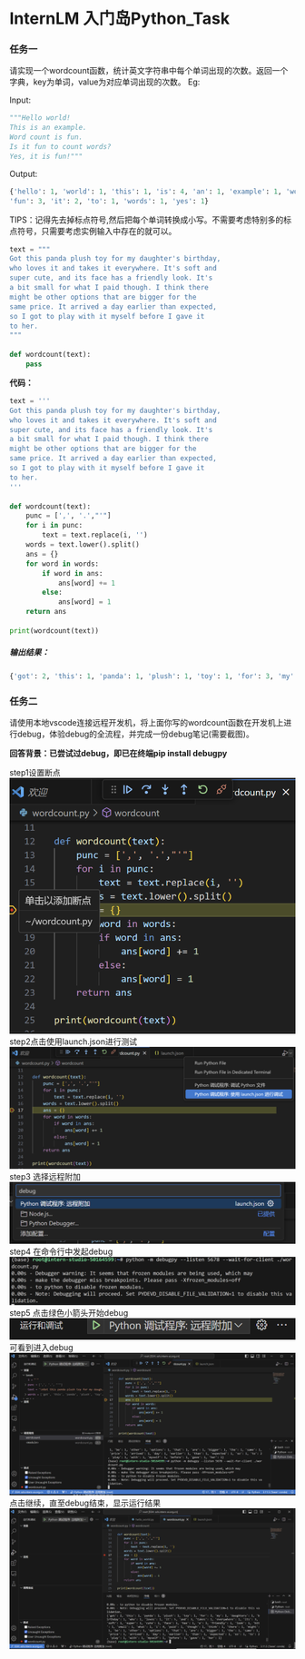 # InternLM 入门岛Python_Task
### 任务一
请实现一个wordcount函数，统计英文字符串中每个单词出现的次数。返回一个字典，key为单词，value为对应单词出现的次数。
Eg:

Input:

```python
"""Hello world!  
This is an example.  
Word count is fun.  
Is it fun to count words?  
Yes, it is fun!"""
```

Output:

```python
{'hello': 1, 'world': 1, 'this': 1, 'is': 4, 'an': 1, 'example': 1, 'word': 1, 'count': 2,
'fun': 3, 'it': 2, 'to': 1, 'words': 1, 'yes': 1}
```

TIPS：记得先去掉标点符号,然后把每个单词转换成小写。不需要考虑特别多的标点符号，只需要考虑实例输入中存在的就可以。

```python
text = """
Got this panda plush toy for my daughter's birthday,
who loves it and takes it everywhere. It's soft and
super cute, and its face has a friendly look. It's
a bit small for what I paid though. I think there
might be other options that are bigger for the
same price. It arrived a day earlier than expected,
so I got to play with it myself before I gave it
to her.
"""

def wordcount(text):
    pass

```
**代码：**
```python
text = '''
Got this panda plush toy for my daughter's birthday,
who loves it and takes it everywhere. It's soft and
super cute, and its face has a friendly look. It's
a bit small for what I paid though. I think there
might be other options that are bigger for the
same price. It arrived a day earlier than expected,
so I got to play with it myself before I gave it
to her.
'''

def wordcount(text):
    punc = [',', '.',"'"]
    for i in punc:
        text = text.replace(i, '')
    words = text.lower().split()
    ans = {}
    for word in words:
        if word in ans:
            ans[word] += 1
        else:
            ans[word] = 1
    return ans

print(wordcount(text))
```
##### 输出结果：
```python
{'got': 2, 'this': 1, 'panda': 1, 'plush': 1, 'toy': 1, 'for': 3, 'my': 1, 'daughters': 1, 'birthday': 1, 'who': 1, 'loves': 1, 'it': 5, 'and': 3, 'takes': 1, 'everywhere': 1, 'its': 3, 'soft': 1, 'super': 1, 'cute': 1, 'face': 1, 'has': 1, 'a': 3, 'friendly': 1, 'look': 1, 'bit': 1, 'small': 1, 'what': 1, 'i': 4, 'paid': 1, 'though': 1, 'think': 1, 'there': 1, 'might': 1, 'be': 1, 'other': 1, 'options': 1, 'that': 1, 'are': 1, 'bigger': 1, 'the': 1, 'same': 1, 'price': 1, 'arrived': 1, 'day': 1, 'earlier': 1, 'than': 1, 'expected': 1, 'so': 1, 'to': 2, 'play': 1, 'with': 1, 'myself': 1, 'before': 1, 'gave': 1, 'her': 1}
```
### 任务二

请使用本地vscode连接远程开发机，将上面你写的wordcount函数在开发机上进行debug，体验debug的全流程，并完成一份debug笔记(需要截图)。


**回答背景：已尝试过debug，即已在终端pip install debugpy**

step1设置断点
![alt text](image-2.png)
step2点击使用launch.json进行测试
![alt text](image-3.png)
step3 选择远程附加
![alt text](image-4.png)
step4 在命令行中发起debug
![alt text](image-5.png)
step5 点击绿色小箭头开始debug
![alt text](image-6.png)
可看到进入debug
![alt text](image-7.png)
点击继续，直至debug结束，显示运行结果
![alt text](image-8.png)